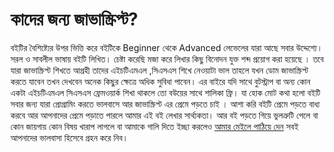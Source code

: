 # কাদের জন্য জাভাস্ক্রিপ্ট?

বইটির বৈশিষ্ট্যের উপর ভিত্তি করে বইটিকে Beginner থেকে Advanced লেভেলের যারা আছে সবার উদ্দেশ্যে। সরল ও সাবলীল ভাষায় বইটি লিখিত। চেষ্টা করেছি মজা করে লিখার কিছু বিনোদন যুক্ত শব্দ প্রয়োগ করা হয়েছে । তবে যারা জাভাস্ক্রিপ্ট শিখতে আগ্রহী তাদের এইচটিএমএল ,সিএসএস শিখে নেওয়াটা ভাল তাহলে যখন ডোম জাভাস্ক্রিপ্ট করতে যাবেন তখন দেখবেন অনেক কিছুর ক্ষেত্রে অধিক সুবিধা পাবেন। এর বাইরে যদি সাথে বুটস্ট্রাপ বা অন্য কোন একটা এইচটিএমএল সিএসএস ফ্রেমওয়ার্ক শিখা থাকলে তো বউয়ের সাথে শালিকা ফ্রি। যা হোক মোট কথা হলো বইটি সবার জন্য যারা প্রোগ্রামিং করতে ভালবাসে আর জাভাস্ক্রিপ্ট এর প্রেমে পড়তে চাই । আশা করি বইটি প্রেমে পড়তে বাধ্য করবে আর আপনাদের প্রেমে পড়াতে পারলে আমার এই বই লেখার সার্থ্যকতা। আর বই পড়তে গিয়ে ভুলত্রুটি পেলে বা কোন জায়গায় কোন বিষয় খারাপ লাগলে বা আমাকে গালি দিতে ইচ্ছা করলেও [আমার মেইলে পাঠিয়ে দেন](mailto:pro.nipu@gmail.com) সবই আপনাদের ভালবাসা হিসেবে গ্রহন করে নিব।
